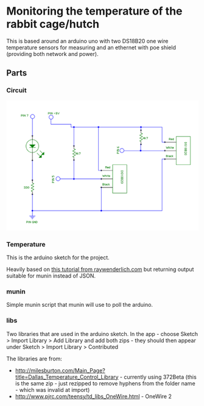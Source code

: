 # Monitoring the temperature of the rabbit cage/hutch

This is based around an arduino uno with two DS18B20 one wire temperature sensors for measuring and an
ethernet with poe shield (providing both network and power).

## Parts

### Circuit

![Circuit diagram](circuit.png)

### Temperature

This is the arduino sketch for the project.

Heavily based on [this tutorial from raywenderlich.com](http://www.raywenderlich.com/38841/arduino-tutorial-temperature-sensor)
but returning output suitable for munin instead of JSON.

### munin

Simple munin script that munin will use to poll the arduino.

### libs

Two libraries that are used in the arduino sketch. In the app - choose Sketch > Import Library > Add Library and add both zips - they should then appear under Sketch > Import Library > Contributed

The libraries are from:

* http://milesburton.com/Main_Page?title=Dallas_Temperature_Control_Library - currently using 372Beta (this is the same zip - just rezipped to remove hyphens from the folder name - which was invalid at import)
* http://www.pjrc.com/teensy/td_libs_OneWire.html - OneWire 2
